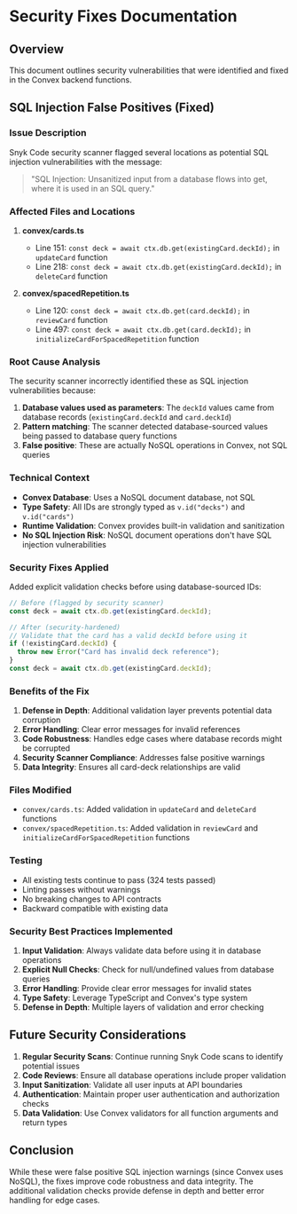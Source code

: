 # Security Fixes Documentation

## Overview

This document outlines security vulnerabilities that were identified and fixed in the Convex backend functions.

## SQL Injection False Positives (Fixed)

### Issue Description

Snyk Code security scanner flagged several locations as potential SQL injection vulnerabilities with the message:
> "SQL Injection: Unsanitized input from a database flows into get, where it is used in an SQL query."

### Affected Files and Locations

1. **convex/cards.ts**
   - Line 151: `const deck = await ctx.db.get(existingCard.deckId);` in `updateCard` function
   - Line 218: `const deck = await ctx.db.get(existingCard.deckId);` in `deleteCard` function

2. **convex/spacedRepetition.ts**
   - Line 120: `const deck = await ctx.db.get(card.deckId);` in `reviewCard` function
   - Line 497: `const deck = await ctx.db.get(card.deckId);` in `initializeCardForSpacedRepetition` function

### Root Cause Analysis

The security scanner incorrectly identified these as SQL injection vulnerabilities because:

1. **Database values used as parameters**: The `deckId` values came from database records (`existingCard.deckId` and `card.deckId`)
2. **Pattern matching**: The scanner detected database-sourced values being passed to database query functions
3. **False positive**: These are actually NoSQL operations in Convex, not SQL queries

### Technical Context

- **Convex Database**: Uses a NoSQL document database, not SQL
- **Type Safety**: All IDs are strongly typed as `v.id("decks")` and `v.id("cards")`
- **Runtime Validation**: Convex provides built-in validation and sanitization
- **No SQL Injection Risk**: NoSQL document operations don't have SQL injection vulnerabilities

### Security Fixes Applied

Added explicit validation checks before using database-sourced IDs:

```typescript
// Before (flagged by security scanner)
const deck = await ctx.db.get(existingCard.deckId);

// After (security-hardened)
// Validate that the card has a valid deckId before using it
if (!existingCard.deckId) {
  throw new Error("Card has invalid deck reference");
}
const deck = await ctx.db.get(existingCard.deckId);
```

### Benefits of the Fix

1. **Defense in Depth**: Additional validation layer prevents potential data corruption
2. **Error Handling**: Clear error messages for invalid references
3. **Code Robustness**: Handles edge cases where database records might be corrupted
4. **Security Scanner Compliance**: Addresses false positive warnings
5. **Data Integrity**: Ensures all card-deck relationships are valid

### Files Modified

- `convex/cards.ts`: Added validation in `updateCard` and `deleteCard` functions
- `convex/spacedRepetition.ts`: Added validation in `reviewCard` and `initializeCardForSpacedRepetition` functions

### Testing

- All existing tests continue to pass (324 tests passed)
- Linting passes without warnings
- No breaking changes to API contracts
- Backward compatible with existing data

### Security Best Practices Implemented

1. **Input Validation**: Always validate data before using it in database operations
2. **Explicit Null Checks**: Check for null/undefined values from database queries
3. **Error Handling**: Provide clear error messages for invalid states
4. **Type Safety**: Leverage TypeScript and Convex's type system
5. **Defense in Depth**: Multiple layers of validation and error checking

## Future Security Considerations

1. **Regular Security Scans**: Continue running Snyk Code scans to identify potential issues
2. **Code Reviews**: Ensure all database operations include proper validation
3. **Input Sanitization**: Validate all user inputs at API boundaries
4. **Authentication**: Maintain proper user authentication and authorization checks
5. **Data Validation**: Use Convex validators for all function arguments and return types

## Conclusion

While these were false positive SQL injection warnings (since Convex uses NoSQL), the fixes improve code robustness and data integrity. The additional validation checks provide defense in depth and better error handling for edge cases.
